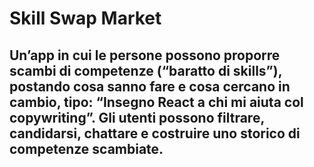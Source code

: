 # Skill Swap Market

## Un’app in cui le persone possono proporre scambi di competenze (“baratto di skills”), postando cosa sanno fare e cosa cercano in cambio, tipo: “Insegno React a chi mi aiuta col copywriting”. Gli utenti possono filtrare, candidarsi, chattare e costruire uno storico di competenze scambiate.
